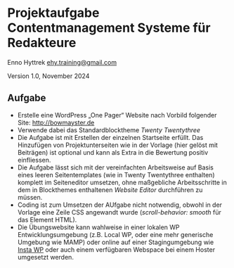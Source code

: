 # Projektaufgabe Contentmanagement Systeme für Redakteure

Enno Hyttrek
ehy.training@gmail.com

Version 1.0, November 2024

## Aufgabe

- Erstelle eine WordPress „One Pager“ Website nach Vorbild folgender Site: http://bowmayster.de
- Verwende dabei das Standardblocktheme *Twenty Twentythree*
- Die Aufgabe ist mit Erstellen der einzelnen Startseite erfüllt. Das Hinzufügen von Projektunterseiten wie in der Vorlage  (hier gelöst mit Beiträgen) ist optional und kann als Extra in die Bewertung positiv einfliessen.
- Die Aufgabe lässt sich mit der vereinfachten Arbeitsweise auf Basis eines leeren Seitentemplates (wie in Twenty Twentythree enthalten) komplett im Seiteneditor umsetzen, ohne maßgebliche Arbeitsschritte in dem in Blockthemes enthaltenen *Website Editor* durchführen zu müssen. 
- Coding ist zum Umsetzen der AUfgabe nicht notwendig, obwohl in der Vorlage eine Zeile CSS angewandt wurde (*scroll-behavior: smooth* für das Element HTML).
- Die Übungswebsite kann wahlweise in einer lokalen WP Entwicklungsumgebung (z.B. Local WP, oder eine mehr generische Umgebung wie MAMP) oder online auf einer Stagingumgebung wie [Insta WP](https://instawp.com/) oder auch einem verfügbaren Webspace bei einem Hoster umgesetzt werden.



